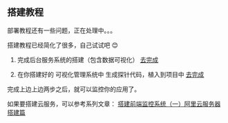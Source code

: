 ## 搭建教程

部署教程还有一些问题，正在处理中。。。

搭建教程已经简化了很多，自己试试吧 😊

1. 完成后台服务系统的搭建（包含数据可视化） [去完成](https://github.com/a597873885/webfunny-servers)

2. 在你搭建好的 可视化管理系统中 生成探针代码，植入到项目中 [去完成](http://www.webfunny.cn/webfunny/createProject)

完成上边上边两步之后，就可以监控你的应用了。

如果要搭建云服务，可以参考系列文章： [搭建前端监控系统（一）阿里云服务器搭建篇](https://www.cnblogs.com/warm-stranger/p/8837784.html)
